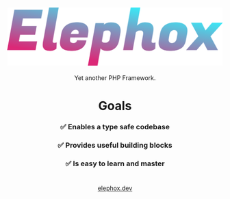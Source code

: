 <p align="center">
  <img src="https://raw.githubusercontent.com/elephox-dev/.github/main/profile/logo.svg" alt="Elephox Logo">
  <br>
  <br>
  Yet another PHP Framework.
</p>
  
<h1 align=center>Goals</h1>
<h3 align=center>✅ Enables a type safe codebase</h3>
<h3 align=center>✅ Provides useful building blocks</h3>
<h3 align=center>✅ Is easy to learn and master</h3>

<h1></h1>
<p align="center">
  <a href="https://elephox.dev" target="_blank">elephox.dev</a>
</p>
